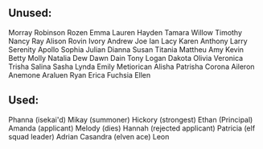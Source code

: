 ## Unused:
Morray
Robinson
Rozen
Emma
Lauren
Hayden
Tamara
Willow
Timothy
Nancy
Ray
Alison
Rovin
Ivory 
Andrew 
Joe
Ian
Lacy
Karen
Anthony
Larry
Serenity
Apollo
Sophia
Julian
Dianna
Susan
Titania
Mattheu
Amy
Kevin
Betty
Molly
Natalia
Dew
Dawn
Dain
Tony
Logan
Dakota
Olivia
Veronica
Trisha
Salina
Sasha
Lynda
Emily
Metiorican
Alisha
Patrisha 
Corona
Aileron
Anemone
Araluen
Ryan
Erica
Fuchsia
Ellen

## Used:
Phanna (isekai'd)
Mikay (summoner)
Hickory (strongest)
Ethan (Principal)
Amanda (applicant)
Melody (dies)
Hannah (rejected applicant)
Patricia (elf squad leader)
Adrian
Casandra (elven ace)
Leon
 

